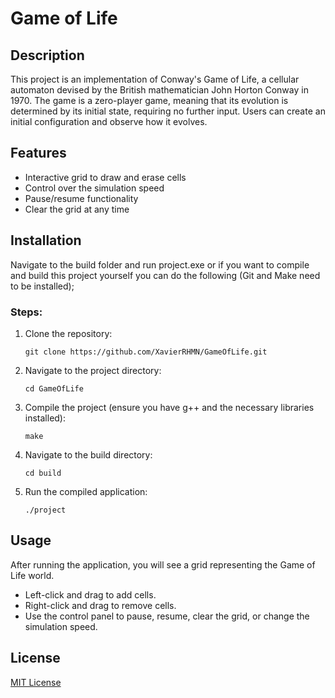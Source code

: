 
# Game of Life

## Description
This project is an implementation of Conway's Game of Life, a cellular automaton devised by the British mathematician John Horton Conway in 1970. The game is a zero-player game, meaning that its evolution is determined by its initial state, requiring no further input. Users can create an initial configuration and observe how it evolves.

## Features
- Interactive grid to draw and erase cells
- Control over the simulation speed
- Pause/resume functionality
- Clear the grid at any time

## Installation
Navigate to the build folder and run project.exe or if you want to compile and build this project yourself you can do the following (Git and Make need to be installed);

### Steps:
1. Clone the repository:
   ```
   git clone https://github.com/XavierRHMN/GameOfLife.git
   ```
2. Navigate to the project directory:
   ```
   cd GameOfLife
   ```
3. Compile the project (ensure you have g++ and the necessary libraries installed):
   ```
   make
   ```
4. Navigate to the build directory:
   ```
   cd build
   ```
5. Run the compiled application:
   ```
   ./project
   ```

## Usage
After running the application, you will see a grid representing the Game of Life world. 

- Left-click and drag to add cells.
- Right-click and drag to remove cells.
- Use the control panel to pause, resume, clear the grid, or change the simulation speed.

## License
[MIT License](LICENSE)
